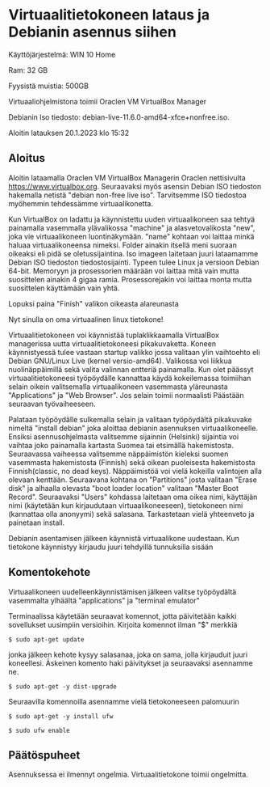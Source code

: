 # Virtuaalitietokoneen lataus ja Debianin asennus siihen
 Käyttöjärjestelmä: 
 WIN 10 Home
 
 Ram: 
 32 GB
 
 Fyysistä muistia: 
 500GB
 
 Virtuaaliohjelmistona toimii Oraclen VM VirtualBox Manager
 
 Debianin Iso tiedosto: debian-live-11.6.0-amd64-xfce+nonfree.iso.
 
 Aloitin latauksen 20.1.2023 klo 15:32
 
## Aloitus
 
 Aloitin lataamalla Oraclen VM VirtualBox Managerin Oraclen  nettisivulta https://www.virtualbox.org. Seuraavaksi myös asensin Debian ISO tiedoston hakemalla netistä "debian non-free live iso". Tarvitsemme ISO tiedostoa myöhemmin tehdessämme virtuaalikonetta.
 
 Kun VirtualBox on ladattu ja käynnistettu uuden virtuaalikoneen saa tehtyä painamalla vasemmalla ylävalikossa "machine" ja alasvetovalikosta "new", joka vie virtuaalikoneen luontinäkymään. "name" kohtaan voi laittaa minkä haluaa virtuaalikoneensa nimeksi. Folder ainakin itsellä meni suoraan oikeaksi eli pidä se oletussijaintina. Iso imageen laitetaan juuri lataamamme Debian ISO tiedoston tiedostosijainti. Typeen tulee Linux ja versioon Debian 64-bit. Memoryyn ja prosessorien määrään voi laittaa mitä vain mutta suosittelen ainakin 4 gigaa ramia. Prosessorejakin voi laittaa monta mutta suosittelen käyttämään vain yhtä.
 
 Lopuksi paina "Finish" valikon oikeasta alareunasta
 
 Nyt sinulla on oma virtuaalinen linux tietokone!
 
 Virtuaalitietokoneen voi käynnistää tuplaklikkaamalla VirtualBox managerissa uutta virtuaalitietokoneesi pikakuvaketta. Koneen käynnistyessä tulee vastaan startup valikko jossa valitaan ylin vaihtoehto eli Debian GNU/Linux Live (kernel versio-amd64). Valikossa voi liikkua nuolinäppäimillä sekä valita valinnan entteriä painamalla.
 Kun olet päässyt virtuaalitietokoneesi työpöydälle kannattaa käydä kokeilemassa toimiihan selain oikein valitsemalla virtuaalikoneen vasemmasta yläreunasta "Applications" ja "Web Browser". Jos selain toimii normaalisti Päästään seuraavan työvaiheeseen.
 
 Palataan työpöydälle sulkemalla selain ja valitaan työpöydältä pikakuvake nimeltä "install debian" joka aloittaa debianin asennuksen virtuaalikoneelle. Ensiksi asennusohjelmasta valitsemme sijainnin (Helsinki) sijaintia voi vaihtaa joko painamalla kartasta Suomea tai etsimällä hakemistosta. Seuraavassa vaiheessa valitsemme näppäimistön kieleksi suomen vasemmasta hakemistosta (Finnish) sekä oikean puoleisesta hakemistosta Finnish(classic, no dead keys). Näppäimistöä voi vielä kokeilla valintojen alla olevaan kenttään. Seuraavana kohtana on "Partitions" josta valitaan "Erase disk" ja alhaalla olevasta "boot loader location" valitaan "Master Boot Record". Seuraavaksi "Users" kohdassa laitetaan oma oikea nimi, käyttäjän nimi (käytetään kun kirjaudutaan virtuaalikoneeseen), tietokoneen nimi (kannattaa olla anonyymi) sekä salasana. Tarkastetaan vielä yhteenveto ja painetaan install.
 
 Debianin asentamisen jälkeen käynnistä virtuaalikone uudestaan. Kun tietokone käynnistyy kirjaudu juuri tehdyillä tunnuksilla sisään
 
 ## Komentokehote
 
 Virtuaalikoneen uudelleenkäynnistämisen jälkeen valitse työpöydältä vasemmalta ylhäältä "applications" ja "terminal emulator"
 
 Terminaalissa käytetään seuraavat komennot, jotta päivitetään kaikki sovellukset uusimpiin versioihin. Kirjoita komennot ilman "$" merkkiä
 
    $ sudo apt-get update
 
 jonka jälkeen kehote kysyy salasanaa, joka on sama, jolla kirjauduit juuri koneellesi. Äskeinen komento haki päivitykset ja seuraavaksi asennamme ne.
 
    $ sudo apt-get -y dist-upgrade
 
 Seuraavilla komennoilla asennamme vielä tietokoneeseen palomuurin
 
    $ sudo apt-get -y install ufw
 
    $ sudo ufw enable
    
## Päätöspuheet

Asennuksessa ei ilmennyt ongelmia. Virtuaalitietokone toimii ongelmitta.
